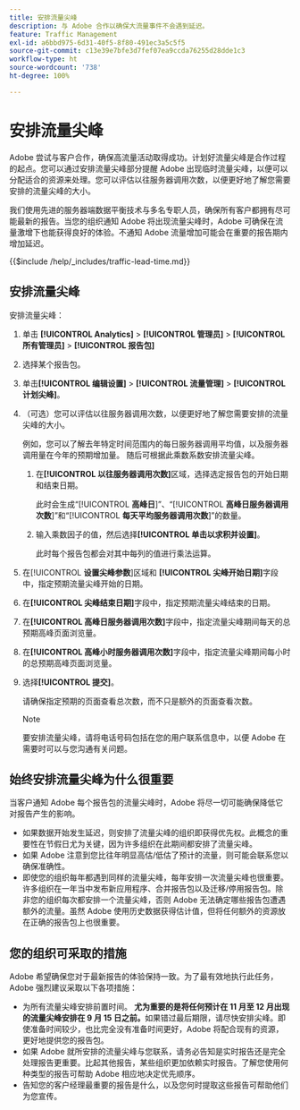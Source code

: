 ```yaml
---
title: 安排流量尖峰
description: 与 Adobe 合作以确保大流量事件不会遇到延迟。
feature: Traffic Management
exl-id: a6bbd975-6d31-40f5-8f80-491ec3a5c5f5
source-git-commit: c13e39e7bfe3d7fef07ea9ccda76255d28dde1c3
workflow-type: ht
source-wordcount: '738'
ht-degree: 100%

---
```


# 安排流量尖峰

Adobe 尝试与客户合作，确保高流量活动取得成功。计划好流量尖峰是合作过程的起点。您可以通过安排流量尖峰部分提醒 Adobe 出现临时流量尖峰，以便可以分配适合的资源来处理。您可以评估以往服务器调用次数，以便更好地了解您需要安排的流量尖峰的大小。

我们使用先进的服务器端数据平衡技术与多名专职人员，确保所有客户都拥有尽可能最新的报告。当您的组织通知 Adobe 将出现流量尖峰时，Adobe 可确保在流量激增下也能获得良好的体验。不通知 Adobe 流量增加可能会在重要的报告期内增加延迟。

{{$include /help/_includes/traffic-lead-time.md}}

## 安排流量尖峰

安排流量尖峰：

1. 单击 **[!UICONTROL Analytics]** > **[!UICONTROL 管理员]** > **[!UICONTROL 所有管理员]** > **[!UICONTROL 报告包]**
1. 选择某个报告包。
1. 单击&#x200B;**[!UICONTROL 编辑设置]** > **[!UICONTROL 流量管理]** > **[!UICONTROL 计划尖峰]**。
1. （可选）您可以评估以往服务器调用次数，以便更好地了解您需要安排的流量尖峰的大小。

   例如，您可以了解去年特定时间范围内的每日服务器调用平均值，以及服务器调用量在今年的预期增加量。 随后可根据此乘数系数安排流量尖峰。

   1. 在&#x200B;**[!UICONTROL 以往服务器调用次数]**&#x200B;区域，选择选定报告包的开始日期和结束日期。

      此时会生成“[!UICONTROL **高峰日**]”、“[!UICONTROL **高峰日服务器调用次数**]”和“[!UICONTROL **每天平均服务器调用次数**]”的数量。

   1. 输入乘数因子的值，然后选择&#x200B;**[!UICONTROL 单击以求积并设置]**。

      此时每个报告包都会对其中每列的值进行乘法运算。
1. 在&#x200B;[!UICONTROL **设置尖峰参数**]&#x200B;区域和 **[!UICONTROL 尖峰开始日期]**&#x200B;字段中，指定预期流量尖峰开始的日期。
1. 在&#x200B;**[!UICONTROL 尖峰结束日期]**&#x200B;字段中，指定预期流量尖峰结束的日期。
1. 在&#x200B;**[!UICONTROL 高峰日服务器调用次数]**&#x200B;字段中，指定流量尖峰期间每天的总预期高峰页面浏览量。
1. 在&#x200B;**[!UICONTROL 高峰小时服务器调用次数]**&#x200B;字段中，指定流量尖峰期间每小时的总预期高峰页面浏览量。
1. 选择&#x200B;**[!UICONTROL 提交]**。

   请确保指定预期的页面查看总次数，而不只是额外的页面查看次数。

   >[!NOTE]
   >
   >要安排流量尖峰，请将电话号码包括在您的用户联系信息中，以便 Adobe 在需要时可以与您沟通有关问题。

## 始终安排流量尖峰为什么很重要

当客户通知 Adobe 每个报告包的流量尖峰时，Adobe 将尽一切可能确保降低它对报告产生的影响。

* 如果数据开始发生延迟，则安排了流量尖峰的组织即获得优先权。此概念的重要性在节假日尤为关键，因为许多组织在此期间都安排了流量尖峰。
* 如果 Adobe 注意到您比往年明显高估/低估了预计的流量，则可能会联系您以确保准确性。
* 即使您的组织每年都遇到同样的流量尖峰，每年安排一次流量尖峰也很重要。许多组织在一年当中发布新应用程序、合并报告包以及迁移/停用报告包。除非您的组织每次都安排一个流量尖峰，否则 Adobe 无法确定哪些报告包遭遇额外的流量。虽然 Adobe 使用历史数据获得估计值，但将任何额外的资源放在正确的报告包上也很重要。

## 您的组织可采取的措施

Adobe 希望确保您对于最新报告的体验保持一致。为了最有效地执行此任务，Adobe 强烈建议采取以下各项措施：

* 为所有流量尖峰安排前置时间。 **尤为重要的是将任何预计在 11 月至 12 月出现的流量尖峰安排在 9 月 15 日之前。**&#x200B;如果错过最后期限，请尽快安排尖峰。即使准备时间较少，也比完全没有准备时间更好，Adobe 将配合现有的资源，更好地提供您的报告包。
* 如果 Adobe 就所安排的流量尖峰与您联系，请务必告知是实时报告还是完全处理报告更重要。比起其他报告，某些组织更加依赖实时报告。了解您使用何种类型的报告可帮助 Adobe 相应地决定优先顺序。
* 告知您的客户经理最重要的报告是什么，以及您何时提取这些报告可帮助他们为您宣传。
